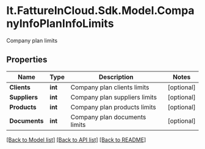 # It.FattureInCloud.Sdk.Model.CompanyInfoPlanInfoLimits
Company plan limits

## Properties

Name | Type | Description | Notes
------------ | ------------- | ------------- | -------------
**Clients** | **int** | Company plan clients limits | [optional] 
**Suppliers** | **int** | Company plan suppliers limits | [optional] 
**Products** | **int** | Company plan products limits | [optional] 
**Documents** | **int** | Company plan documents limits | [optional] 

[[Back to Model list]](../../README.md#documentation-for-models) [[Back to API list]](../../README.md#documentation-for-api-endpoints) [[Back to README]](../../README.md)

